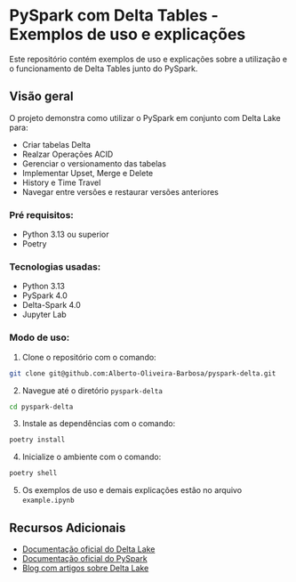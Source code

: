 # PySpark com Delta Tables - Exemplos de uso e explicações

Este repositório contém exemplos de uso e explicações sobre a utilização e o funcionamento de Delta Tables junto do PySpark.

## Visão geral

O projeto demonstra como utilizar o PySpark em conjunto com Delta Lake para:
- Criar tabelas Delta
- Realzar Operações ACID
- Gerenciar o versionamento das tabelas
- Implementar Upset, Merge e Delete
- History e Time Travel
- Navegar entre versões e restaurar versões anteriores

### Pré requisitos:
- Python 3.13 ou superior
- Poetry

### Tecnologias usadas:
- Python 3.13
- PySpark 4.0
- Delta-Spark 4.0
- Jupyter Lab

### Modo de uso:

1. Clone o repositório com o comando:
```bash
git clone git@github.com:Alberto-Oliveira-Barbosa/pyspark-delta.git
```
2. Navegue até o diretório `pyspark-delta`
```bash
cd pyspark-delta
```
3. Instale as dependências com o comando:
```bash
poetry install
```

4. Inicialize o ambiente com o comando:
```bash
poetry shell
```

5. Os exemplos de uso e demais explicações estão no arquivo `example.ipynb`

## Recursos Adicionais

- [Documentação oficial do Delta Lake](https://docs.delta.io/latest/index.html)
- [Documentação oficial do PySpark](https://spark.apache.org/docs/latest/api/python/index.html)
- [Blog com artigos sobre Delta Lake](https://delta.io/blog/)